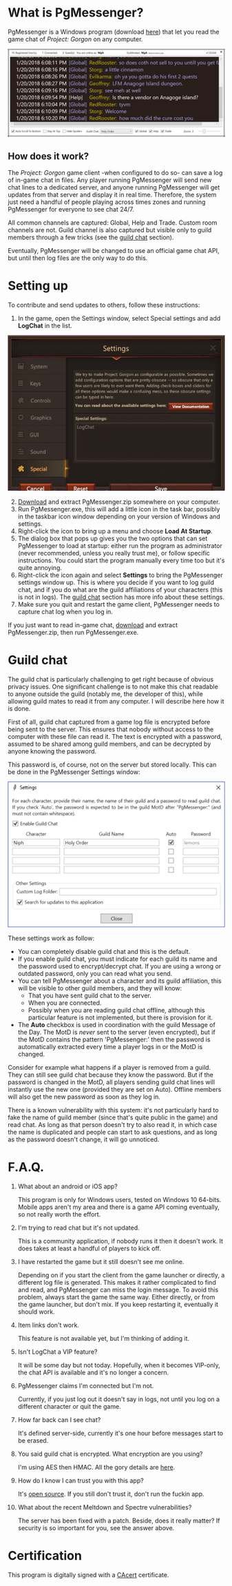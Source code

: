 # What is PgMessenger?
PgMessenger is a Windows program (download [here](https://github.com/dlebansais/PgMessenger/releases/download/v1.0.0.66/PgMessenger.zip)) that let you read the game chat of *Project: Gorgon* on any computer.

![Screenshot](/Doc/Screenshot.png?raw=true "Screenshot Example")


## How does it work?
The *Project: Gorgon* game client -when configured to do so- can save a log of in-game chat in files. Any player running PgMessenger will send new chat lines to a dedicated server, and anyone running PgMessenger will get updates from that server and display it in real time. Therefore, the system just need a handful of people playing across times zones and running PgMessenger for everyone to see chat 24/7.

All common channels are captured: Global, Help and Trade. Custom room channels are not. Guild channel is also captured but visible only to guild members through a few tricks (see the [guild chat](#guild-chat) section).

Eventually, PgMessenger will be changed to use an official game chat API, but until then log files are the only way to do this.

# Setting up
To contribute and send updates to others, follow these instructions:
1. In the game, open the Settings window, select Special settings and add **LogChat** in the list.

![LogChat](/Doc/GameSettings.png?raw=true "The Settings window")

2. [Download](https://github.com/dlebansais/PgMessenger/releases/download/v1.0.0.66/PgMessenger.zip) and extract PgMessenger.zip somewhere on your computer.
3. Run PgMessenger.exe, this will add a little icon in the task bar, possibly in the taskbar icon window depending on your version of Windows and settings.
4. Right-click the icon to bring up a menu and choose **Load At Startup**.
5. The dialog box that pops up gives you the two options that can set PgMessenger to load at startup: either run the program as administrator (never recommended, unless you really trust me), or follow specific instructions. You could start the program manually every time too but it's quite annoying.
6. Right-click the icon again and select **Settings** to bring the PgMessenger settings window up. This is where you decide if you want to log guild chat, and if you do what are the guild affiliations of your characters (this is not in logs). The [guild chat](#guild-chat) section has more info about these settings.
6. Make sure you quit and restart the game client, PgMessenger needs to capture chat log when you log in.

If you just want to read in-game chat, [download](https://github.com/dlebansais/PgMessenger/releases/download/v1.0.0.66/PgMessenger.zip) and extract PgMessenger.zip, then run PgMessenger.exe.

# Guild chat
The guild chat is particularly challenging to get right because of obvious privacy issues. One significant challenge is to not make this chat readable to anyone outside the guild (notably me, the developer of this), while allowing guild mates to read it from any computer. I will describe here how it is done.

First of all, guild chat captured from a game log file is encrypted before being sent to the server. This ensures that nobody without access to the computer with these file can read it. The text is encrypted with a password, assumed to be shared among guild members, and can be decrypted by anyone knowing the password.

This password is, of course, not on the server but stored locally. This can be done in the PgMessenger Settings window:

![LogChat](/Doc/PgMessengerSettings.png?raw=true "The Settings window")

These settings work as follow:

* You can completely disable guild chat and this is the default.
* If you enable guild chat, you must indicate for each guild its name and the password used to encrypt/decrypt chat. If you are using a wrong or outdated password, only you can read what you send.
* You can tell PgMessenger about a character and its guild affiliation, this will be visible to other guild members, and they will know:
  * That you have sent guild chat to the server.
  * When you are connected.
  * Possibly when you are reading guild chat offline, although this particular feature is not implemented, but there is provision for it.
* The **Auto** checkbox is used in coordination with the guild Message of the Day. The MotD is *never* sent to the server (even encrypted), but if the MotD contains the pattern 'PgMessenger:' then the password is automatically extracted every time a player logs in or the MotD is changed.

Consider for example what happens if a player is removed from a guild. They can still see guild chat because they know the password. But if the password is changed in the MotD, all players sending guild chat lines will instantly use the new one (provided they are set on Auto). Offline members will also get the new password as soon as they log in.

There is a known vulnerability with this system: it's not particularly hard to fake the name of guild member (since that's quite public in the game) and read chat. As long as that person doesn't try to also read it, in which case the name is duplicated and people can start to ask questions, and as long as the password doesn't change, it will go unnoticed.

# F.A.Q.

1. What about an android or iOS app?

	This program is only for Windows users, tested on Windows 10 64-bits. Mobile apps aren't my area and there is a game API coming eventually, so not really worth the effort.

2. I'm trying to read chat but it's not updated.

	This is a community application, if nobody runs it then it doesn't work. It does takes at least a handful of players to kick off.

3. I have restarted the game but it still doesn't see me online.

	Depending on if you start the client from the game launcher or directly, a different log file is generated. This makes it rather complicated to find and read, and PgMessenger can miss the login message. To avoid this problem, always start the game the same way. Either directly, or from the game launcher, but don't mix. If you keep restarting it, eventually it should work.
    
4. Item links don't work.
	
    This feature is not available yet, but I'm thinking of adding it.
    
5. Isn't LogChat a VIP feature?
	
    It will be some day but not today. Hopefully, when it becomes VIP-only, the chat API is available and it's no longer a concern.

6. PgMessenger claims I'm connected but I'm not.
	
    Currently, if you just log out it doesn't say in logs, not until you log on a different character or quit the game.

7. How far back can I see chat?
	
    It's defined server-side, currently it's one hour before messages start to be erased.

8. You said guild chat is encrypted. What encryption are you using?

	I'm using AES then HMAC. All the gory details are [here](https://github.com/dlebansais/PgMessenger/blob/master/PgMessenger/Encryption.cs).
    
9. How do I know I can trust you with this app?

	It's [open source](https://github.com/dlebansais/PgMessenger). If you still don't trust it, don't run the fuckin app.
    
10. What about the recent Meltdown and Spectre vulnerabilities?

	The server has been fixed with a patch. Beside, does it really matter? If security is so important for you, see the answer above.


# Certification
This program is digitally signed with a [CAcert](https://www.cacert.org/) certificate.

